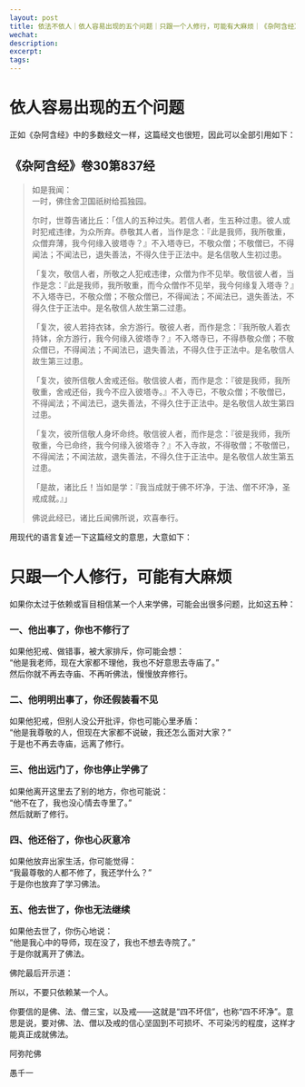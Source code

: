 ```yaml
---
layout: post
title: 依法不依人｜依人容易出现的五个问题｜只跟一个人修行，可能有大麻烦｜《杂阿含经》卷30第837经
wechat: 
description: 
excerpt: 
tags:
---
```


# 依人容易出现的五个问题

正如《杂阿含经》中的多数经文一样，这篇经文也很短，因此可以全部引用如下：

## 《杂阿含经》卷30第837经

> 如是我闻：  
> 一时，佛住舍卫国祇树给孤独园。  
>   
> 尔时，世尊告诸比丘：「信人的五种过失。若信人者，生五种过患。彼人或时犯戒违律，为众所弃。恭敬其人者，当作是念：『此是我师，我所敬重，众僧弃薄，我今何缘入彼塔寺？』不入塔寺已，不敬众僧；不敬僧已，不得闻法；不闻法已，退失善法，不得久住于正法中。是名信敬人生初过患。  
>   
> 「复次，敬信人者，所敬之人犯戒违律，众僧为作不见举。敬信彼人者，当作是念：『此是我师，我所敬重，而今众僧作不见举，我今何缘复入塔寺？』不入塔寺已，不敬众僧；不敬众僧已，不得闻法；不闻法已，退失善法，不得久住于正法中。是名敬信人故生第二过患。  
>   
> 「复次，彼人若持衣钵，余方游行。敬彼人者，而作是念：『我所敬人着衣持钵，余方游行，我今何缘入彼塔寺？』不入塔寺已，不得恭敬众僧；不敬众僧已，不得闻法；不闻法已，退失善法，不得久住于正法中。是名敬信人故生第三过患。  
>   
> 「复次，彼所信敬人舍戒还俗。敬信彼人者，而作是念：『彼是我师，我所敬重，舍戒还俗，我今不应入彼塔寺。』不入寺已，不敬众僧；不敬僧已，不得闻法；不闻法已，退失善法，不得久住于正法中。是名敬信人故生第四过患。  
>   
> 「复次，彼所信敬人身坏命终。敬信彼人者，而作是念：『彼是我师，我所敬重，今已命终，我今何缘入彼塔寺？』不入寺故，不得敬僧；不敬僧已，不得闻法；不闻法故，退失善法，不得久住于正法中。是名敬信人故生第五过患。  
>   
> 「是故，诸比丘！当如是学：『我当成就于佛不坏净，于法、僧不坏净，圣戒成就。』」  
>   
> 佛说此经已，诸比丘闻佛所说，欢喜奉行。

用现代的语言复述一下这篇经文的意思，大意如下：

# 只跟一个人修行，可能有大麻烦

如果你太过于依赖或盲目相信某一个人来学佛，可能会出很多问题，比如这五种：

### 一、他出事了，你也不修行了

如果他犯戒、做错事，被大家排斥，你可能会想：  
“他是我老师，现在大家都不理他，我也不好意思去寺庙了。”  
然后你就不再去寺庙、不再听佛法，慢慢放弃修行。

### 二、他明明出事了，你还假装看不见

如果他犯戒，但别人没公开批评，你也可能心里矛盾：  
“他是我尊敬的人，但现在大家都不说破，我还怎么面对大家？”  
于是也不再去寺庙，远离了修行。

### 三、他出远门了，你也停止学佛了

如果他离开这里去了别的地方，你也可能说：  
“他不在了，我也没心情去寺里了。”  
然后就断了修行。

### 四、他还俗了，你也心灰意冷

如果他放弃出家生活，你可能觉得：  
“我最尊敬的人都不修了，我还学什么？”  
于是你也放弃了学习佛法。

### 五、他去世了，你也无法继续

如果他去世了，你伤心地说：  
“他是我心中的导师，现在没了，我也不想去寺院了。”  
于是你就离开了佛法。

佛陀最后开示道：

所以，不要只依赖某一个人。

你要信的是佛、法、僧三宝，以及戒——这就是“四不坏信”，也称“四不坏净”。意思是说，要对佛、法、僧以及戒的信心坚固到不可损坏、不可染污的程度，这样才能真正成就佛法。

阿弥陀佛

愚千一